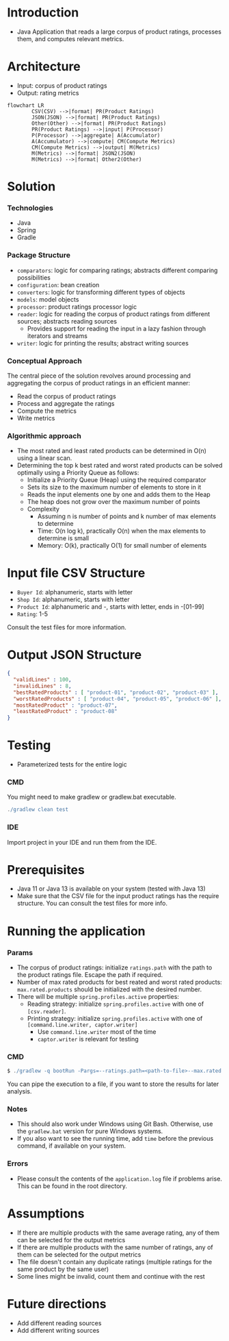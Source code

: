# Introduction
- Java Application that reads a large corpus of product ratings, processes them, and computes relevant metrics.

# Architecture 
- Input: corpus of product ratings
- Output: rating metrics

```mermaid
flowchart LR
        CSV(CSV) -->|format| PR(Product Ratings)
        JSON(JSON) -->|format| PR(Product Ratings)
        Other(Other) -->|format| PR(Product Ratings)
        PR(Product Ratings) -->|input| P(Processor)
        P(Processor) -->|aggregate| A(Accumulator)
        A(Accumulator) -->|compute| CM(Compute Metrics)
        CM(Compute Metrics) -->|output| M(Metrics)
        M(Metrics) -->|format| JSON2(JSON)
        M(Metrics) -->|format| Other2(Other)    
```

# Solution
### Technologies
- Java
- Spring
- Gradle

### Package Structure
- `comparators`: logic for comparing ratings; abstracts different comparing possibilities
- `configuration`: bean creation
- `converters`: logic for transforming different types of objects
- `models`: model objects
- `processor`: product ratings processor logic
- `reader`: logic for reading the corpus of product ratings from different sources; abstracts reading sources
  - Provides support for reading the input in a lazy fashion through iterators and streams
- `writer`: logic for printing the results; abstract writing sources


### Conceptual Approach
The central piece of the solution revolves around processing and aggregating the corpus of product ratings in an efficient manner:

- Read the corpus of product ratings
- Process and aggregate the ratings
- Compute the metrics
- Write metrics

### Algorithmic approach
- The most rated and least rated products can be determined in O(n) using a linear scan.
- Determining the top k best rated and worst rated products can be solved optimally using a Priority Queue as follows:
  - Initialize a Priority Queue (Heap) using the required comparator
  - Sets its size to the maximum number of elements to store in it
  - Reads the input elements one by one and adds them to the Heap
  - The heap does not grow over the maximum number of points
  - Complexity
    - Assuming n is number of points and k number of max elements to determine
    - Time: O(n log k), practically O(n) when the max elements to determine is small
    - Memory: O(k), practically O(1) for small number of elements

# Input file CSV Structure
- `Buyer Id`: alphanumeric, starts with letter	
- `Shop Id`: alphanumeric, starts with letter
- `Product Id`: alphanumeric and -, starts with letter, ends in -[01-99]	
- `Rating`: 1-5

Consult the test files for more information.

# Output JSON Structure
```json
{
  "validLines" : 100,
  "invalidLines" : 8,
  "bestRatedProducts" : [ "product-01", "product-02", "product-03" ],
  "worstRatedProducts" : [ "product-04", "product-05", "product-06" ],
  "mostRatedProduct" : "product-07",
  "leastRatedProduct" : "product-08"
}

```

# Testing
- Parameterized tests for the entire logic

### CMD
You might need to make gradlew or gradlew.bat executable.

```groovy
./gradlew clean test

```

### IDE
Import project in your IDE and run them from the IDE.


# Prerequisites
- Java 11 or Java 13 is available on your system (tested with Java 13)
- Make sure that the CSV file for the input product ratings has the require structure. You can consult the test files for more info.
  
# Running the application

### Params
- The corpus of product ratings: initialize `ratings.path` with the path to the product ratings file. Escape the path if required. 
- Number of max rated products for best reated and worst rated products: `max.rated.products` should be initialized with the desired number.
- There will be multiple `spring.profiles.active` properties:
  - Reading strategy: initialize `spring.profiles.active` with one of `[csv.reader]`. 
  - Printing strategy: initialize `spring.profiles.active` with one of `[command.line.writer, captor.writer]`
    - Use `command.line.writer` most of the time
    - `captor.writer` is relevant for testing 

### CMD

```groovy
$ ./gradlew -q bootRun -Pargs=--ratings.path=<path-to-file>--max.rated.products=<number>,--spring.profiles.active=csv.reader,--spring.profiles.active=command.line.writer
```

You can pipe the execution to a file, if you want to store the results for later analysis.

### Notes
- This should also work under Windows using Git Bash. Otherwise, use the `gradlew.bat` version for pure Windows systems.
- If you also want to see the running time, add `time` before the previous command, if available on your system.

### Errors
- Please consult the contents of the `application.log` file if problems arise. This can be found in the root directory.

# Assumptions
- If there are multiple products with the same average rating, any of them can be selected for the output metrics
- If there are multiple products with the same number of ratings, any of them can be selected for the output metrics
- The file doesn't contain any duplicate ratings (multiple ratings for the same product by the same user)
- Some lines might be invalid, count them and continue with the rest

# Future directions
- Add different reading sources
- Add different writing sources

